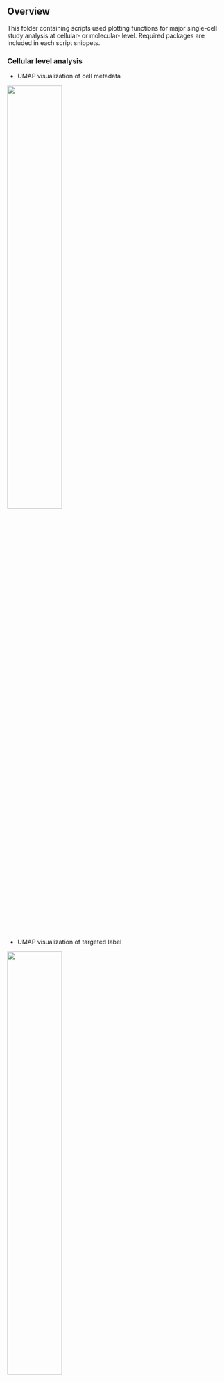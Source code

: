 ## Overview
This folder containing scripts used plotting functions for major single-cell study analysis at cellular- or molecular- level.
Required packages are included in each script snippets. 

### Cellular level analysis
- UMAP visualization of cell metadata
<img src="sample_figure/sex_label_kidney.png" width="50%" />

- UMAP visualization of targeted label
<img src="sample_figure/PTC_label_kidney.png" width="50%" />

- UMAP visualization of cell density
<img src="sample_figure/PTC_density_label_kidney.png" width="50%" />

- Box plot for for cell proportion
<img src="sample_figure/Lung_fibroblasts_box.png" width="50%" />

- Heatmap for cell proportion across experimental condition (aggregated proportion)
<img src="sample_figure/prop_heatmap.png" width="50%" />

- Heatmap for cell proportion across experimental condition (by replicate)
<img src="sample_figure/prop_heatmap_rep.png" width="50%" />

- Dot plot for cell-type-specific proportion changes
<img src="sample_figure/cell_prop_dot.png" width="50%" />

- Stacked bar plot for proportion of cell types from different lineage/organ
<img src="sample_figure/stacked_prop.png" width="50%" />

- Stacked bar plot with flows for cell population dynamics in different lineage/organ across age groups
<img src="sample_figure/stacked_prop_aging.png" width="50%" />

- Volcano plot for visualizing differentially aboundant cell types
<img src="sample_figure/volcano.png" width="50%" />


### Molecular level analysis
- UMAP visualization of targeted gene expression in each cell
<img src="sample_figure/gene_expression.png" width="50%" />

- UMAP visualization of targeted gene expression density
<img src="sample_figure/gene_density.png" width="50%" />

- Violin plot for targeted gene expression across cell types/conditions
<img src="sample_figure/gene_expression_violin.png" width="50%" />

- Dot plot for targeted gene expression across cell types/conditions
<img src="sample_figure/gene_expression_dot.png" width="50%" />

- Heatmap for targeted gene expression across cell types/conditions
<img src="/sample_figure/gene_expression_heatmap.png" width="50%" />

- Boxplot for target gene expression
<img src="sample_figure/gene_expression_box.png" width="50%" />

- Lollipop plot for the count of differentially expressed genes
<img src="sample_figure/de_num_Lollipop.png" width="50%" />

